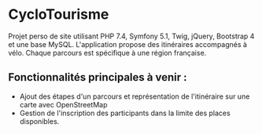 # CycloTourisme
Projet perso de site utilisant PHP 7.4, Symfony 5.1, Twig, jQuery, Bootstrap 4 et une base MySQL.
L'application propose des itinéraires accompagnés à vélo.
Chaque parcours est spécifique à une région française.

## Fonctionnalités principales à venir :
* Ajout des étapes d'un parcours et représentation de l'itinéraire sur une carte avec OpenStreetMap
* Gestion de l'inscription des participants dans la limite des places disponibles.
